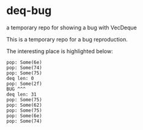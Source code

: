 # deq-bug
a temporary repo for showing a bug with VecDeque

This is a temporary repo for a bug reproduction.

The interesting place is highlighted below:

```
pop: Some(6e)
pop: Some(74)
pop: Some(75)
deq len: 0
pop: Some(2f)
BUG ^^^
deq len: 31
pop: Some(75)
pop: Some(62)
pop: Some(75)
pop: Some(6e)
pop: Some(74)
```
